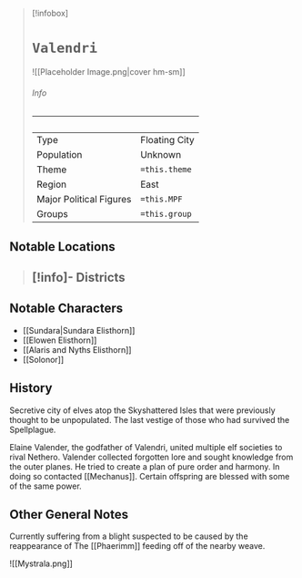 
> [!infobox]
> # `Valendri` 
> ![[Placeholder Image.png|cover hm-sm]]
> ###### Info
> ‎  | ‎  |
> ---|---|
> Type | Floating City | 
> Population | Unknown | 
> Theme | `=this.theme` |
> Region | East |
> Major Political Figures | `=this.MPF` |
> Groups | `=this.group` |

## Notable Locations
> [!info]- Districts  
> - 

## Notable Characters
- [[Sundara|Sundara Elisthorn]] 
- [[Elowen Elisthorn]] 
- [[Alaris and Nyths Elisthorn]] 
- [[Solonor]] 
## History
Secretive city of elves atop the Skyshattered Isles that were previously thought to be unpopulated. The last vestige of  those who had survived the Spellplague.

Elaine Valender, the godfather of Valendri, united multiple elf societies to rival Nethero. Valender collected forgotten lore and sought knowledge from the outer planes. He tried to create a plan of pure order and harmony. In doing so contacted [[Mechanus]]. Certain offspring are blessed with some of the same power.

## Other General Notes
Currently suffering from a blight suspected to be caused by the reappearance of The [[Phaerimm]] feeding off of the nearby weave.

![[Mystrala.png]] 